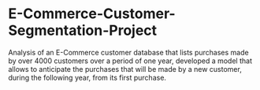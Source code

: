 # E-Commerce-Customer-Segmentation-Project
Analysis of an E-Commerce customer database that lists purchases made by  over 4000 customers over a period of one year, developed a model that allows to anticipate the purchases that will be made by a new customer, during the following year, from its first purchase.
